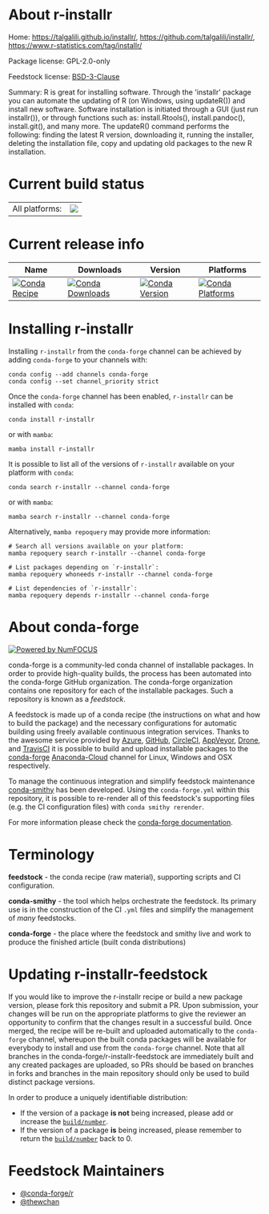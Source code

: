 About r-installr
================

Home: https://talgalili.github.io/installr/, https://github.com/talgalili/installr/, https://www.r-statistics.com/tag/installr/

Package license: GPL-2.0-only

Feedstock license: [BSD-3-Clause](https://github.com/conda-forge/r-installr-feedstock/blob/main/LICENSE.txt)

Summary: R is great for installing software.  Through the 'installr' package you can automate the updating of R (on Windows, using updateR()) and install new software. Software installation is initiated through a GUI (just run installr()), or through functions such as: install.Rtools(), install.pandoc(), install.git(), and many more. The updateR() command performs the following: finding the latest R version, downloading it, running the installer, deleting the installation file, copy and updating old packages to the new R installation.

Current build status
====================


<table><tr><td>All platforms:</td>
    <td>
      <a href="https://dev.azure.com/conda-forge/feedstock-builds/_build/latest?definitionId=18119&branchName=main">
        <img src="https://dev.azure.com/conda-forge/feedstock-builds/_apis/build/status/r-installr-feedstock?branchName=main">
      </a>
    </td>
  </tr>
</table>

Current release info
====================

| Name | Downloads | Version | Platforms |
| --- | --- | --- | --- |
| [![Conda Recipe](https://img.shields.io/badge/recipe-r--installr-green.svg)](https://anaconda.org/conda-forge/r-installr) | [![Conda Downloads](https://img.shields.io/conda/dn/conda-forge/r-installr.svg)](https://anaconda.org/conda-forge/r-installr) | [![Conda Version](https://img.shields.io/conda/vn/conda-forge/r-installr.svg)](https://anaconda.org/conda-forge/r-installr) | [![Conda Platforms](https://img.shields.io/conda/pn/conda-forge/r-installr.svg)](https://anaconda.org/conda-forge/r-installr) |

Installing r-installr
=====================

Installing `r-installr` from the `conda-forge` channel can be achieved by adding `conda-forge` to your channels with:

```
conda config --add channels conda-forge
conda config --set channel_priority strict
```

Once the `conda-forge` channel has been enabled, `r-installr` can be installed with `conda`:

```
conda install r-installr
```

or with `mamba`:

```
mamba install r-installr
```

It is possible to list all of the versions of `r-installr` available on your platform with `conda`:

```
conda search r-installr --channel conda-forge
```

or with `mamba`:

```
mamba search r-installr --channel conda-forge
```

Alternatively, `mamba repoquery` may provide more information:

```
# Search all versions available on your platform:
mamba repoquery search r-installr --channel conda-forge

# List packages depending on `r-installr`:
mamba repoquery whoneeds r-installr --channel conda-forge

# List dependencies of `r-installr`:
mamba repoquery depends r-installr --channel conda-forge
```


About conda-forge
=================

[![Powered by
NumFOCUS](https://img.shields.io/badge/powered%20by-NumFOCUS-orange.svg?style=flat&colorA=E1523D&colorB=007D8A)](https://numfocus.org)

conda-forge is a community-led conda channel of installable packages.
In order to provide high-quality builds, the process has been automated into the
conda-forge GitHub organization. The conda-forge organization contains one repository
for each of the installable packages. Such a repository is known as a *feedstock*.

A feedstock is made up of a conda recipe (the instructions on what and how to build
the package) and the necessary configurations for automatic building using freely
available continuous integration services. Thanks to the awesome service provided by
[Azure](https://azure.microsoft.com/en-us/services/devops/), [GitHub](https://github.com/),
[CircleCI](https://circleci.com/), [AppVeyor](https://www.appveyor.com/),
[Drone](https://cloud.drone.io/welcome), and [TravisCI](https://travis-ci.com/)
it is possible to build and upload installable packages to the
[conda-forge](https://anaconda.org/conda-forge) [Anaconda-Cloud](https://anaconda.org/)
channel for Linux, Windows and OSX respectively.

To manage the continuous integration and simplify feedstock maintenance
[conda-smithy](https://github.com/conda-forge/conda-smithy) has been developed.
Using the ``conda-forge.yml`` within this repository, it is possible to re-render all of
this feedstock's supporting files (e.g. the CI configuration files) with ``conda smithy rerender``.

For more information please check the [conda-forge documentation](https://conda-forge.org/docs/).

Terminology
===========

**feedstock** - the conda recipe (raw material), supporting scripts and CI configuration.

**conda-smithy** - the tool which helps orchestrate the feedstock.
                   Its primary use is in the construction of the CI ``.yml`` files
                   and simplify the management of *many* feedstocks.

**conda-forge** - the place where the feedstock and smithy live and work to
                  produce the finished article (built conda distributions)


Updating r-installr-feedstock
=============================

If you would like to improve the r-installr recipe or build a new
package version, please fork this repository and submit a PR. Upon submission,
your changes will be run on the appropriate platforms to give the reviewer an
opportunity to confirm that the changes result in a successful build. Once
merged, the recipe will be re-built and uploaded automatically to the
`conda-forge` channel, whereupon the built conda packages will be available for
everybody to install and use from the `conda-forge` channel.
Note that all branches in the conda-forge/r-installr-feedstock are
immediately built and any created packages are uploaded, so PRs should be based
on branches in forks and branches in the main repository should only be used to
build distinct package versions.

In order to produce a uniquely identifiable distribution:
 * If the version of a package **is not** being increased, please add or increase
   the [``build/number``](https://docs.conda.io/projects/conda-build/en/latest/resources/define-metadata.html#build-number-and-string).
 * If the version of a package **is** being increased, please remember to return
   the [``build/number``](https://docs.conda.io/projects/conda-build/en/latest/resources/define-metadata.html#build-number-and-string)
   back to 0.

Feedstock Maintainers
=====================

* [@conda-forge/r](https://github.com/conda-forge/r/)
* [@thewchan](https://github.com/thewchan/)

